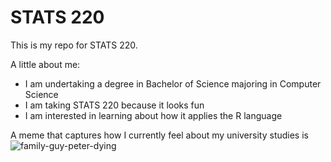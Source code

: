 # STATS 220

This is my repo for STATS 220. 

A little about me:

- I am undertaking a degree in Bachelor of Science majoring in Computer Science
- I am taking STATS 220 because it looks fun
- I am interested in learning about how it applies the R language

A meme that captures how I currently feel about my university studies is ![family-guy-peter-dying](https://github.com/user-attachments/assets/d3cb252d-67ec-499c-bcf0-0ff650d3041d)
